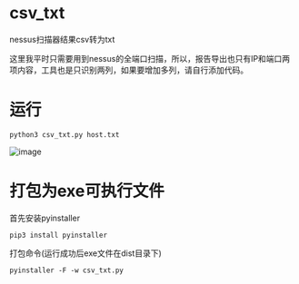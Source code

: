 # csv_txt
nessus扫描器结果csv转为txt

这里我平时只需要用到nessus的全端口扫描，所以，报告导出也只有IP和端口两项内容，工具也是只识别两列，如果要增加多列，请自行添加代码。

# 运行

`python3 csv_txt.py host.txt`

![image](https://github.com/Cx330Lm/csv_txt/assets/88574852/153aec09-61cb-4837-9063-75f8015dac5a)

# 打包为exe可执行文件

首先安装pyinstaller

`pip3 install pyinstaller`

打包命令(运行成功后exe文件在dist目录下)

`pyinstaller -F -w csv_txt.py`
